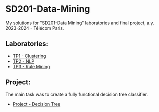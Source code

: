 # SD201-Data-Mining
My solutions for "SD201-Data Mining" laboratories and final project, a.y. 2023-2024 - Télécom Paris.

## Laboratories:

* [TP1 - Clustering](TP1)
* [TP2 - NLP](TP2)
* [TP3 - Rule Mining](TP3)

## Project:

The main task was to create a fully functional decision tree classifier.

* [Project - Decision Tree](Project)